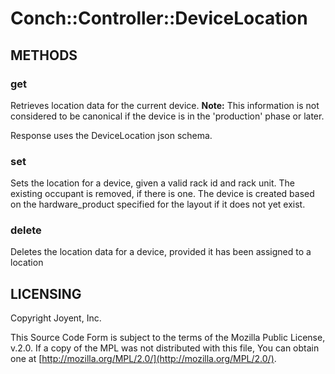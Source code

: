 # Conch::Controller::DeviceLocation

## METHODS

### get

Retrieves location data for the current device. **Note:** This information is not considered to
be canonical if the device is in the 'production' phase or later.

Response uses the DeviceLocation json schema.

### set

Sets the location for a device, given a valid rack id and rack unit. The existing occupant is
removed, if there is one. The device is created based on the hardware\_product specified for
the layout if it does not yet exist.

### delete

Deletes the location data for a device, provided it has been assigned to a location

## LICENSING

Copyright Joyent, Inc.

This Source Code Form is subject to the terms of the Mozilla Public License,
v.2.0. If a copy of the MPL was not distributed with this file, You can obtain
one at [http://mozilla.org/MPL/2.0/](http://mozilla.org/MPL/2.0/).
